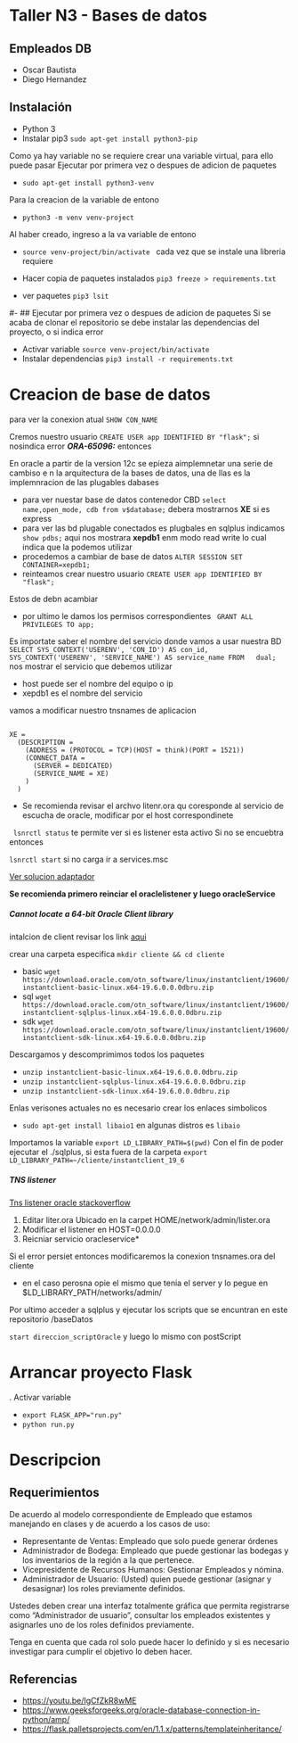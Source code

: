 # Taller N3 - Bases de datos
## Empleados DB

- Oscar Bautista
- Diego Hernandez

## Instalación 

- Python 3 
- Instalar pip3 ```sudo apt-get install python3-pip ```

 Como ya hay variable no se requiere crear una variable virtual, para ello  puede pasar  Ejecutar por primera vez  o despues de adicion de paquetes  
- ```sudo apt-get install python3-venv ```

Para la creacion de la variable  de entono 
- ``` python3 -m venv venv-project ```

Al haber creado, ingreso a la va variable de entono 

- ```source venv-project/bin/activate ```
cada vez que se instale una libreria requiere 

- Hacer copia de paquetes instalados ```pip3 freeze > requirements.txt ```
- ver paquetes ```pip3 lsit ```

#- ## Ejecutar por primera vez  o despues de adicion de paquetes 
Si se acaba de clonar el repositorio se debe instalar las dependencias del proyecto, o si indica error 

- Activar variable ```source venv-project/bin/activate ```
- Instalar dependencias ```pip3 install -r requirements.txt ```

# Creacion de base de datos

para ver la conexion atual ```SHOW CON_NAME```

Cremos nuestro usuario ```CREATE USER app IDENTIFIED BY "flask";``` si nosindica error ***ORA-65096:*** entonces 

En oracle a partir de la version 12c se epieza aimplemnetar una serie de cambiso e n la arquitectura de la bases de datos, una de llas es la implemnracion de las plugables dabases 

- para ver nuestar base de datos contenedor CBD ```select name,open_mode, cdb from v$database;``` debera mostrarnos **XE** si es express
- para ver las bd plugable conectados es plugbales en sqlplus indicamos ```show pdbs;``` aqui nos mostrara **xepdb1** enm modo read write lo cual indica que la podemos utilizar 
- procedemos a cambiar de base de datos ``` ALTER SESSION SET CONTAINER=xepdb1; ```
- reinteamos crear nuestro usuario ```CREATE USER app IDENTIFIED BY "flask";```

 Estos de debn acambiar 

- por ultimo le damos los permisos correspondientes ``` GRANT ALL PRIVILEGES TO app;```

Es importate saber el nombre del servicio donde vamos a usar nuestra BD ```SELECT SYS_CONTEXT('USERENV', 'CON_ID') AS con_id, SYS_CONTEXT('USERENV', 'SERVICE_NAME') AS service_name FROM   dual;```
nos mostrar el  servicio que debemos utilizar
- host puede ser el nombre del equipo o ip 
- xepdb1 es el nombre del servicio 

vamos a modificar nuestro tnsnames de aplicacion

<pre><code>
XE =
  (DESCRIPTION =
    (ADDRESS = (PROTOCOL = TCP)(HOST = think)(PORT = 1521))
    (CONNECT_DATA =
      (SERVER = DEDICATED)
      (SERVICE_NAME = XE)
    )
  )
</pre></code>

- Se recomienda revisar el archvo litenr.ora qu coresponde al servicio de escucha de oracle, modificar por el host correspondinete

``` lsnrctl status``` te permite ver si es listener esta activo 
Si no se encuebtra entonces 

``` lsnrctl start ``` si no carga ir a services.msc


[Ver solucion  adaptador ](http://www.rebellionrider.com/sql-developer-error-the-network-adapter-could-not-establish-the-connection/)


**Se recomienda primero reinciar el oraclelistener y luego oracleService**

##### Cannot locate a 64-bit Oracle Client library
intalcion de client  revisar los link [aqui](https://www.oracle.com/database/technologies/instant-client/linux-x86-64-downloads.html)

crear una carpeta especifica 
``` mkdir cliente && cd cliente ```

- basic ``` wget https://download.oracle.com/otn_software/linux/instantclient/19600/instantclient-basic-linux.x64-19.6.0.0.0dbru.zip ``` 
- sql   ``` wget https://download.oracle.com/otn_software/linux/instantclient/19600/instantclient-sqlplus-linux.x64-19.6.0.0.0dbru.zip ```
- sdk   ``` wget https://download.oracle.com/otn_software/linux/instantclient/19600/instantclient-sdk-linux.x64-19.6.0.0.0dbru.zip ```

Descargamos y descomprimimos todos los paquetes

- ```unzip instantclient-basic-linux.x64-19.6.0.0.0dbru.zip ``` 
- ``` unzip instantclient-sqlplus-linux.x64-19.6.0.0.0dbru.zip ```    
- ``` unzip instantclient-sdk-linux.x64-19.6.0.0.0dbru.zip     ```  

Enlas verisones actuales no es necesario crear los enlaces simbolicos 

- ```sudo apt-get install libaio1``` en algunas distros es ```libaio```

Importamos la variable 
```export LD_LIBRARY_PATH=$(pwd)``` Con el fin de poder ejecutar el ./sqlplus, si esta fuera de la carpeta ```export LD_LIBRARY_PATH=~/cliente/instantclient_19_6```

##### TNS listener 
[Tns listener oracle stackoverflow]( https://stackoverflow.com/questions/13358656/oracle-client-ora-12541-tnsno-listener)
1. Editar liter.ora Ubicado en la carpet HOME/network/admin/lister.ora
2. Modificar el listener en HOST=0.0.0.0
3. Reicniar servicio oracleservice*

Si el error persiet entonces modificaremos la conexion tnsnames.ora del cliente
- en el caso perosna opie el mismo que tenia el server y lo pegue en $LD_LIBRARY_PATH/networks/admin/

Por ultimo acceder a sqlplus y ejecutar los scripts que se encuntran en este repositorio /baseDatos

```start direccion_scriptOracle``` y luego lo mismo con postScript

# Arrancar proyecto Flask 
. Activar variable 
- ```export FLASK_APP="run.py" ```
- ```python run.py ```

# Descripcion 

## Requerimientos
De acuerdo al modelo correspondiente de Empleado que estamos manejando en clases y de
acuerdo a los casos de uso:

- Representante de Ventas: Empleado que solo puede generar órdenes
- Administrador de Bodega: Empleado que puede gestionar las bodegas y los 
    inventarios de la región a la que pertenece.
- Vicepresidente de Recursos Humanos: Gestionar Empleados y nómina.
- Administrador de Usuario: (Usted) quien puede gestionar (asignar y desasignar) los
roles previamente definidos.

Ustedes deben crear una interfaz totalmente gráfica que permita registrarse como
“Administrador de usuario”, consultar los empleados existentes y asignarles uno de los roles
definidos previamente.

Tenga en cuenta que cada rol solo puede hacer lo definido y si es necesario investigar para
cumplir el objetivo lo deben hacer.

## Referencias

- https://youtu.be/IgCfZkR8wME
- https://www.geeksforgeeks.org/oracle-database-connection-in-python/amp/
- https://flask.palletsprojects.com/en/1.1.x/patterns/templateinheritance/

